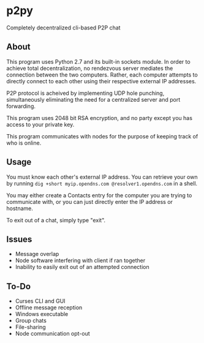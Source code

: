 # p2py
Completely decentralized cli-based P2P chat

## About
This program uses Python 2.7 and its built-in sockets module. In order to achieve total decentralization, no rendezvous server mediates the connection between the two computers. Rather, each computer attempts to directly connect to each other using their respective external IP addresses.

P2P protocol is acheived by implementing UDP hole punching, simultaneously eliminating the need for a centralized server and port forwarding.

This program uses 2048 bit RSA encryption, and no party except you has access to your private key.

This program communicates with nodes for the purpose of keeping track of who is online.

## Usage
You must know each other's external IP address. You can retrieve your own by running `dig +short myip.opendns.com @resolver1.opendns.com` in a shell. 

You may either create a Contacts entry for the computer you are trying to communicate with, or you can just directly enter the IP address or hostname.

To exit out of a chat, simply type "exit". 

## Issues
* Message overlap
* Node software interfering with client if ran together
* Inability to easily exit out of an attempted connection

## To-Do
* Curses CLI and GUI
* Offline message reception
* Windows executable
* Group chats
* File-sharing
* Node communication opt-out
